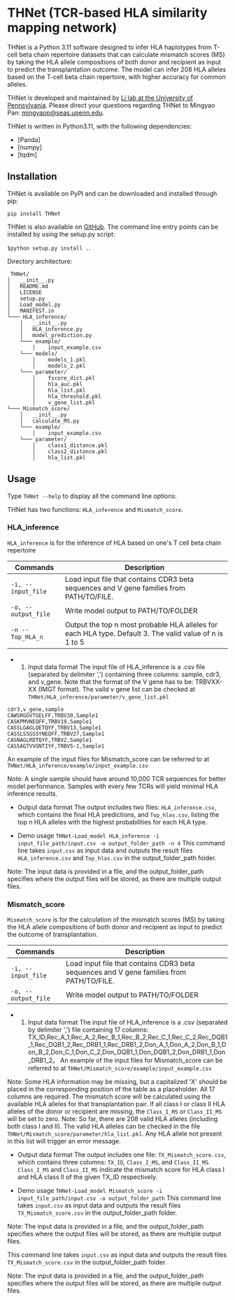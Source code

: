 # THNet (TCR-based HLA similarity mapping network)
THNet is a Python 3.11 software designed to infer HLA haplotypes from T-cell beta chain repertoire datasets that can calculate mismatch scores (MS) by taking the HLA allele compositions of both donor and recipient as input to predict the transplantation outcome. The model can infer 208 HLA alleles based on the T-cell beta chain repertoire, with higher accuracy for common alleles. 

THNet is developed and maintained by [Li lab at the University of Pennsylvania](https://lilab-utsw.org). Please direct your questions regarding THNet to Mingyao Pan: mingyaop@seas.upenn.edu.

THNet is written in Python3.11, with the following dependencies:

- [Panda]
- [numpy]
- [tqdm]

## Installation
THNet is available on PyPI and can be downloaded and installed through pip:


 ```pip install THNet```

THNet is also available on [GitHub](https://github.com/Mia-yao/THNet/tree/main). The command line entry points can be installed by using the setup.py script:

 ```$python setup.py install .```.

 Directory architecture:
```
 THNet/
│   __init__.py
│   README.md
│   LICENSE
│   setup.py
│   Load_model.py
│   MANIFEST.in
└─── HLA_inference/
    │   __init__.py
    │   HLA_inference.py
    │   model_prediction.py
    └─── example/
        │    input_example.csv
    └─── models/   
        │    models_1.pkl  
        │    models_2.pkl 
    └─── parameter/
        │    fscore_dict.pkl
        │    hla_auc.pkl
        │    hla_list.pkl
        │    hla_threshold.pkl      
        │    v_gene_list.pkl
└─── Mismatch_score/
    │   __init__.py
    │   calculate_MS.py
    └─── example/
        │    input_example.csv
    └─── parameter/   
        │    class1_distance.pkl  
        │    class2_distance.pkl 
        │    hla_list.pkl 
```

## Usage

Type `THNet --help` to display all the command line options:

THNet has two functions: `HLA_inference` and `Mismatch_score`. 

### HLA_inference
`HLA_inference` is for the inference of HLA based on one's T cell beta chain repertoire

|Commands|Description|
|--|--|
|`-i, --input_file`|Load input file that contains CDR3 beta sequences and V gene families from PATH/TO/FILE.| 
|`-o, --output_file`|Write model output to PATH/TO/FOLDER|
|`-n --Top_HLA_n`|Output the top n most probable HLA alleles for each HLA type. Default 3. The valid value of n is 1 to 5|

* 1. Input data format
The input file of HLA_inference is a .csv file (separated by delimiter ',') containing three columns: sample, cdr3, and v_gene. Note that the format of the V gene has to be: TRBVXX-XX (IMGT format). The vaild v gene list can be checked at `THNet/HLA_inference/parameter/v_gene_list.pkl`
```
cdr3,v_gene,sample
CAWSRGGVTGELFF,TRBV30,Sample1
CASKPMVNEQFF,TRBV19,Sample1
CASSLGAGLQETQYF,TRBV13,Sample1
CASSLSSGSSYNEQFF,TRBV27,Sample1
CASNAGLRDTQYF,TRBV2,Sample1
CASSAGTVVGNTIYF,TRBV5-1,Sample1
```
An example of the input files for Mismatch_score can be referred to at `THNet/HLA_inference/example/input_example.csv`

Note: A single sample should have around 10,000 TCR sequences for better model performance. Samples with every few TCRs will yield minimal HLA inference results. 

* Output data format
The output includes two files: `HLA_inference.csv`, which contains the final HLA predictions, and `Top_hlas.csv`, listing the top n HLA alleles with the highest probabilities for each HLA type.

* Demo usage
`THNet-Load_model HLA_inference -i input_file_path/input.csv -o output_folder_path -n 4`
This command line takes `input.csv` as input data and outputs the result files `HLA_inference.csv` and `Top_hlas.csv` in the output_folder_path folder.

Note: The input data is provided in a file, and the output_folder_path specifies where the output files will be stored, as there are multiple output files.

### Mismatch_score
`Mismatch_score` is for the calculation of the mismatch scores (MS) by taking the HLA allele compositions of both donor and recipient as input to predict the outcome of transplantation.

|Commands|Description|
|--|--|
|`-i, --input_file`|Load input file that contains CDR3 beta sequences and V gene families from PATH/TO/FILE.| 
|`-o, --output_file`|Write model output to PATH/TO/FOLDER|

* 1. Input data format
The input file of HLA_inference is a .csv (separated by delimiter ',') file containing 17 columns: TX_ID,Rec_A_1,Rec_A_2,Rec_B_1,Rec_B_2,Rec_C_1,Rec_C_2,Rec_DQB1_1,Rec_DQB1_2,Rec_DRB1_1,Rec_DRB1_2,Don_A_1,Don_A_2,Don_B_1,Don_B_2,Don_C_1,Don_C_2,Don_DQB1_1,Don_DQB1_2,Don_DRB1_1,Don_DRB1_2。
An example of the input files for Mismatch_score can be referred to at `THNet/Mismatch_score/example/input_example.csv`

Note: Some HLA information may be missing, but a capitalized 'X' should be placed in the corresponding position of the table as a placeholder. All 17 columns are required. The mismatch score will be calculated using the available HLA alleles for that transplantation pair. If all class I or class II HLA alleles of the donor or recipient are missing, the `Class_I_MS` or `Class_II_MS` will be set to zero.
Note: So far, there are 208 valid HLA alleles (including both class I and II). The valid HLA alleles can be checked in the file `THNet/Mismatch_score/parameter/hla_list.pkl`. Any HLA allele not present in this list will trigger an error message.

* Output data format
The output includes one file: `TX_Mismatch_score.csv`, which contains three columns: `TX_ID`,	`Class_I_MS`, and `Class_II_MS`. `Class_I_MS` and `Class_II_MS` indicate the mismatch score for HLA class I and HLA class II of the given TX_ID respectively.

* Demo usage
`THNet-Load_model Mismatch_score -i input_file_path/input.csv -o output_folder_path`
This command line takes `input.csv` as input data and outputs the result files `TX_Mismatch_score.csv` in the output_folder_path folder.

Note: The input data is provided in a file, and the output_folder_path specifies where the output files will be stored, as there are multiple output files.

This command line takes `input.csv` as input data and outputs the result files `TX_Mismatch_score.csv` in the output_folder_path folder.

Note: The input data is provided in a file, and the output_folder_path specifies where the output files will be stored, as there are multiple output files.
